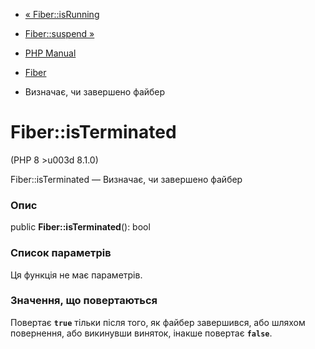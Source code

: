 - [« Fiber::isRunning](fiber.isrunning.md)
- [Fiber::suspend »](fiber.suspend.md)

- [PHP Manual](index.md)
- [Fiber](class.fiber.md)
- Визначає, чи завершено файбер

# Fiber::isTerminated

(PHP 8 \>u003d 8.1.0)

Fiber::isTerminated — Визначає, чи завершено файбер

### Опис

public **Fiber::isTerminated**(): bool

### Список параметрів

Ця функція не має параметрів.

### Значення, що повертаються

Повертає **`true`** тільки після того, як файбер завершився, або
шляхом повернення, або викинувши виняток, інакше повертає
**`false`**.
